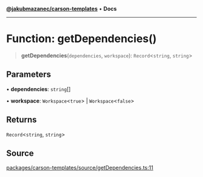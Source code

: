 [**@jakubmazanec/carson-templates**](../README.md) • **Docs**

---

# Function: getDependencies()

> **getDependencies**(`dependencies`, `workspace`): `Record`\<`string`, `string`\>

## Parameters

• **dependencies**: `string`[]

• **workspace**: `Workspace`\<`true`\> \| `Workspace`\<`false`\>

## Returns

`Record`\<`string`, `string`\>

## Source

[packages/carson-templates/source/getDependencies.ts:11](https://github.com/jakubmazanec/js-tools/blob/9580d5f68de35b95719fd49b679b2d5576d49582/packages/carson-templates/source/getDependencies.ts#L11)

